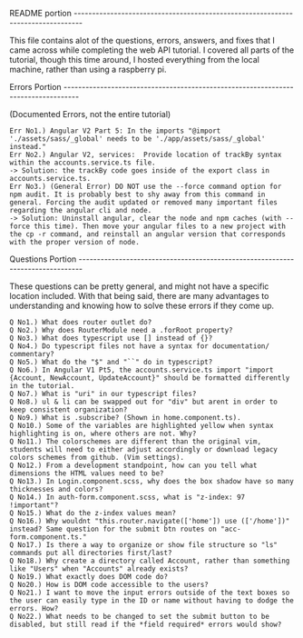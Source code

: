  README portion --------------------------------------------------------------------------------
    
This file contains alot of the questions, errors, answers, and fixes that I came across while completing the web API tutorial. I covered all parts of the tutorial, though this time around, I hosted everything from the local machine, rather than using a raspberry pi. 

Errors Portion ----------------------------------------------------------------------------------

(Documented Errors, not the entire tutorial)

    Err No1.) Angular V2 Part 5: In the imports "@import './assets/sass/_global' needs to be './app/assets/sass/_global' instead."
    Err No2.) Angular V2, services:  Provide location of trackBy syntax within the accounts.service.ts file.
    -> Solution: the trackBy code goes inside of the export class in accounts.service.ts.
    Err No3.) (General Error) DO NOT use the --force command option for npm audit. It is probably best to shy away from this command in general. Forcing the audit updated or removed many important files regarding the angular cli and node. 
    -> Solution: Uninstall angular, clear the node and npm caches (with --force this time). Then move your angular files to a new project with the cp -r command, and reinstall an angular version that corresponds with the proper version of node. 


Questions Portion -------------------------------------------------------------------------------

These questions can be pretty general, and might not have a specific location included. With that being said, there are many advantages to understanding and knowing how to solve these errors if they come up. 

    Q No1.) What does router outlet do?
    Q No2.) Why does RouterModule need a .forRoot property?
    Q No3.) What does typescript use [] instead of {}?
    Q No4.) Do typescript files not have a syntax for documentation/ commentary?
    Q No5.) What do the "$" and "``" do in typescript?
    Q No6.) In Angular V1 Pt5, the accounts.service.ts import "import {Account, NewAccount, UpdateAccount}" should be formatted differently in the tutorial. 
    Q No7.) What is "uri" in our typescript files?
    Q No8.) ul & li can be swapped out for "div" but arent in order to keep consistent organization?
    Q No9.) What is .subscribe? (Shown in home.component.ts).
    Q No10.) Some of the variables are highlighted yellow when syntax highlighting is on, where others are not. Why?
    Q No11.) The colorschemes are different than the original vim, students will need to either adjust accordingly or download legacy colors schemes from github. (Vim settings).
    Q No12.) From a development standpoint, how can you tell what dimensions the HTML values need to be? 
    Q No13.) In Login.component.scss, why does the box shadow have so many thicknesses and colors?
    Q No14.) In auth-form.component.scss, what is "z-index: 97 !important"?
    Q No15.) What do the z-index values mean?
    Q No16.) Why wouldnt "this.router.navigate(['home']) use (['/home'])" instead? Same question for the submit btn routes on "acc-form.component.ts."
    Q No17.) Is there a way to organize or show file structure so "ls" commands put all directories first/last?
    Q No18.) Why create a directory called Account, rather than something like "Users" when "Accounts" already exists?
    Q No19.) What exactly does DOM code do?
    Q No20.) How is DOM code accessible to the users?    
    Q No21.) I want to move the input errors outside of the text boxes so the user can easily type in the ID or name without having to dodge the errors. How?
    Q No22.) What needs to be changed to set the submit button to be disabled, but still read if the *field required* errors would show?
